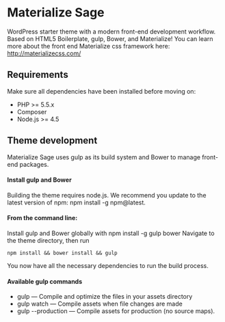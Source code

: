 # Materialize Sage
WordPress starter theme with a modern front-end development workflow. Based on HTML5 Boilerplate, gulp, Bower, and Materialize! You can learn more about the front end Materialize css framework here: http://materializecss.com/ 

## Requirements

Make sure all dependencies have been installed before moving on:

* PHP >= 5.5.x
* Composer
* Node.js >= 4.5

## Theme development
Materialize Sage uses gulp as its build system and Bower to manage front-end packages.

#### Install gulp and Bower
Building the theme requires node.js. We recommend you update to the latest version of npm: npm install -g npm@latest.

#### From the command line:
Install gulp and Bower globally with npm install -g gulp bower
Navigate to the theme directory, then run  
```
npm install && bower install && gulp
```
You now have all the necessary dependencies to run the build process.
#### Available gulp commands
* gulp — Compile and optimize the files in your assets directory
* gulp watch — Compile assets when file changes are made
* gulp --production — Compile assets for production (no source maps).

